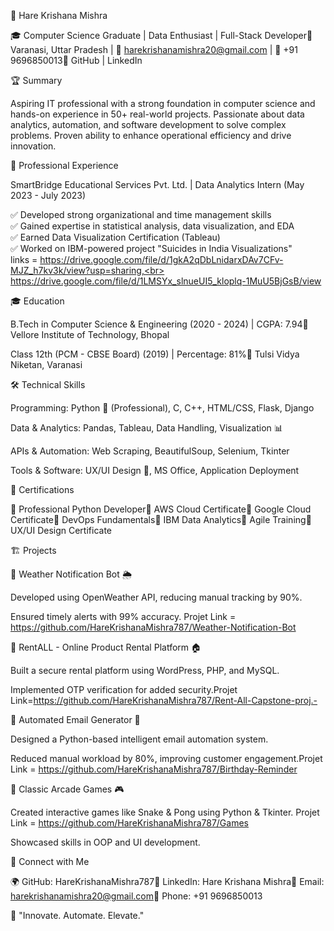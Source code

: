 
🚀 Hare Krishana Mishra

🎓 Computer Science Graduate | Data Enthusiast | Full-Stack Developer📍 Varanasi, Uttar Pradesh | 📧 harekrishanamishra20@gmail.com | 📱 +91 9696850013🔗 GitHub | LinkedIn

🏆 Summary

Aspiring IT professional with a strong foundation in computer science and hands-on experience in 50+ real-world projects. Passionate about data analytics, automation, and software development to solve complex problems. Proven ability to enhance operational efficiency and drive innovation.

💼 Professional Experience

SmartBridge Educational Services Pvt. Ltd. | Data Analytics Intern (May 2023 - July 2023)

✅ Developed strong organizational and time management skills<br>✅ Gained expertise in statistical analysis, data visualization, and EDA<br>✅ Earned Data Visualization Certification (Tableau)<br>✅ Worked on IBM-powered project "Suicides in India Visualizations"<br>
links = https://drive.google.com/file/d/1gkA2qDbLnidarxDAv7CFv-MJZ_h7kv3k/view?usp=sharing,<br> https://drive.google.com/file/d/1LMSYx_slnueUI5_kloplq-1MuU5BjGsB/view

🎓 Education

B.Tech in Computer Science & Engineering (2020 - 2024) | CGPA: 7.94📍 Vellore Institute of Technology, Bhopal

Class 12th (PCM - CBSE Board) (2019) | Percentage: 81%📍 Tulsi Vidya Niketan, Varanasi

🛠️ Technical Skills

Programming: Python 🐍 (Professional), C, C++, HTML/CSS, Flask, Django

Data & Analytics: Pandas, Tableau, Data Handling, Visualization 📊

APIs & Automation: Web Scraping, BeautifulSoup, Selenium, Tkinter

Tools & Software: UX/UI Design 🎨, MS Office, Application Deployment

📜 Certifications

🏅 Professional Python Developer🏅 AWS Cloud Certificate🏅 Google Cloud Certificate🏅 DevOps Fundamentals🏅 IBM Data Analytics🏅 Agile Training🏅 UX/UI Design Certificate

🏗️ Projects

🔹 Weather Notification Bot 🌦️

Developed using OpenWeather API, reducing manual tracking by 90%.

Ensured timely alerts with 99% accuracy. Projet Link = https://github.com/HareKrishanaMishra787/Weather-Notification-Bot

🔹 RentALL - Online Product Rental Platform 🏠

Built a secure rental platform using WordPress, PHP, and MySQL.

Implemented OTP verification for added security.Projet Link=https://github.com/HareKrishanaMishra787/Rent-All-Capstone-proj.-

🔹 Automated Email Generator 📧

Designed a Python-based intelligent email automation system.

Reduced manual workload by 80%, improving customer engagement.Projet Link = https://github.com/HareKrishanaMishra787/Birthday-Reminder

🔹 Classic Arcade Games 🎮

Created interactive games like Snake & Pong using Python & Tkinter. Projet Link = https://github.com/HareKrishanaMishra787/Games

Showcased skills in OOP and UI development.

🔗 Connect with Me

🌍 GitHub: HareKrishanaMishra787💼 LinkedIn: Hare Krishana Mishra📧 Email: harekrishanamishra20@gmail.com📱 Phone: +91 9696850013

🎯 "Innovate. Automate. Elevate."
